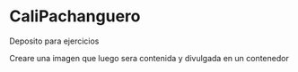 # CaliPachanguero
Deposito para ejercicios

Creare una imagen que luego sera contenida y divulgada en un contenedor
